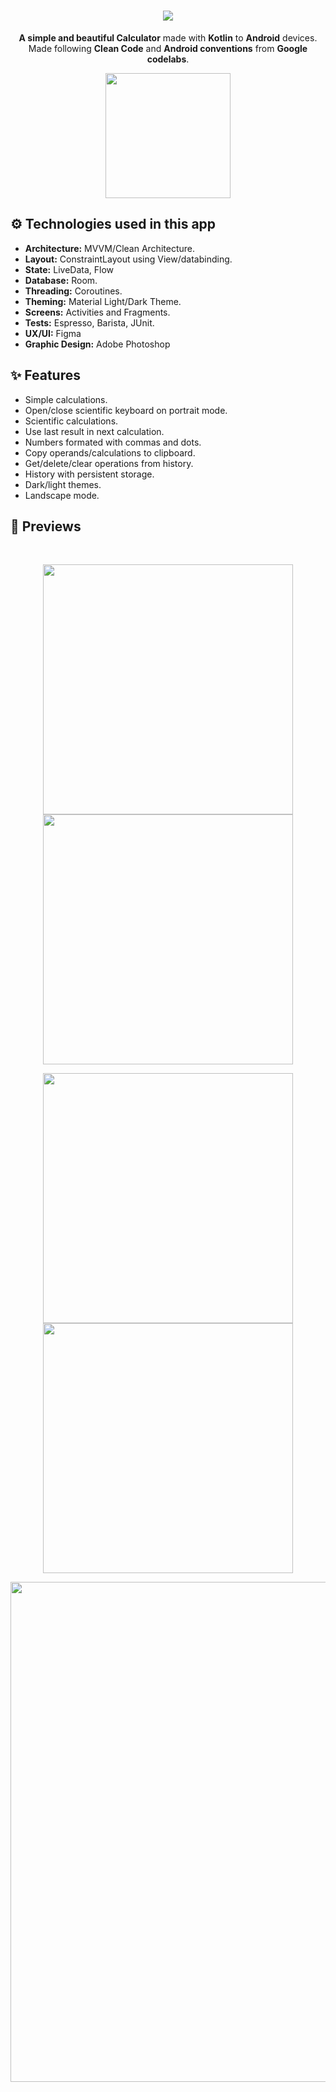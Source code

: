 <h1 align="center"><img src="https://github.com/daavsnts/calculator/raw/main/images/banner-presentation.jpg"></h1>

<p align="center"><b>A simple and beautiful Calculator</b> made with <b>Kotlin</b> to <b>Android</b> devices.</br>
Made following <b>Clean Code</b> and <b>Android conventions</b> from <b>Google codelabs</b>.</br></p>
<p align="center">
<a href="https://play.google.com/store/apps/details?id=com.daavsnts.calculator"><img src="https://github.com/daavsnts/calculator/raw/main/images/google-play-button.svg" width="200" /></a>

<h2>⚙️ Technologies used in this app</h2>
<ul>
  <li><b>Architecture:</b> MVVM/Clean Architecture.</li>
  <li><b>Layout:</b> ConstraintLayout using View/databinding.</li>
  <li><b>State:</b> LiveData, Flow</li>
  <li><b>Database:</b> Room.</li>
  <li><b>Threading:</b> Coroutines.</li>
  <li><b>Theming:</b> Material Light/Dark Theme.</li>
  <li><b>Screens:</b> Activities and Fragments.</li>
  <li><b>Tests:</b> Espresso, Barista, JUnit.</li>
  <li><b>UX/UI:</b> Figma</li>
  <li><b>Graphic Design:</b> Adobe Photoshop</li>
</ul>

<h2>✨ Features</h2>
<ul>
  <li>Simple calculations.</li>
  <li>Open/close scientific keyboard on portrait mode.</li>
  <li>Scientific calculations</b>.</li>
  <li>Use last result in next calculation</b>.</li>
  <li>Numbers formated with commas and dots</b>.</li>
  <li>Copy operands/calculations to clipboard.</li>
  <li>Get/delete/clear operations from history.</li>
  <li>History with persistent storage.</li>
  <li>Dark/light themes.</li>
  <li>Landscape mode.</li>
</ul>

<h2>👀 Previews</h2>
</br>
<div align="center"><p float="left">
  <img src="https://github.com/daavsnts/calculator/raw/main/images/main-screen-light.jpg" width="400" />
  <img src="https://github.com/daavsnts/calculator/raw/main/images/main-screen-light-and-dark.jpg" width="400" /> 
</p></div>
<div align="center"><p float="left">
  <img src="https://github.com/daavsnts/calculator/raw/main/images/main-screen-scientific-keyboard-dark.jpg" width="400" />
  <img src="https://github.com/daavsnts/calculator/raw/main/images/history-screen-light.jpg" width="400" /> 
</p></div>
<div align="center"><img src="https://github.com/daavsnts/calculator/raw/main/images/landscape-screens.jpg" width="800" /></div>
